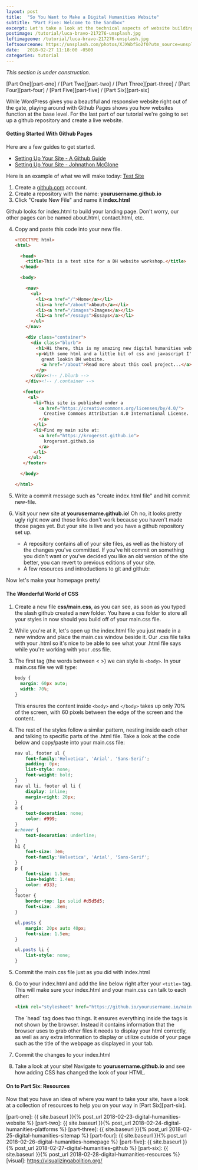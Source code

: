 ```yaml
---
layout: post
title:  "So You Want to Make a Digital Humanities Website"
subtitle: "Part Five: Welcome to the Sandbox"
excerpt: Let's take a look at the technical aspects of website building by getting our hands dirty!
postimage: /tutorial/luca-bravo-217276-unsplash.jpg
leftimageone: /tutorial/luca-bravo-217276-unsplash.jpg
leftsourceone: https://unsplash.com/photos/XJXWbfSo2f0?utm_source=unsplash&utm_medium=referral&utm_content=creditCopyText
date:   2018-02-27 11:18:00 -0500
categories: tutorial
---
```


*This section is under construction.*

[Part One][part-one] / [Part Two][part-two] / [Part Three][part-three] / [Part Four][part-four] / [Part Five][part-five] / [Part Six][part-six]

While WordPress gives you a beautiful and responsive website right out of the gate, playing around with Github Pages shows you how websites function at the base level. For the last part of our tutorial we're going to set up a github repository and create a live website.

#### Getting Started With Github Pages

Here are a few guides to get started.

* [Setting Up Your Site - A Github Guide](https://pages.github.com/)
* [Setting Up Your Site - Johnathon McGlone](http://jmcglone.com/guides/github-pages/)

Here is an example of what we will make today: [Test Site](https://krogersst.github.io/workshop-site)

<!--TODO: Spruce Up Test Site Links-->

1. Create a [github.com](https://github.com) account.
2. Create a repository with the name: **yourusername.github.io**
3. Click "Create New File" and name it **index.html**

<p class="post-quote">Github looks for index.html to build your landing page. Don't worry, our other pages can be named about.html, contact.html, etc.</p>

4. Copy and paste this code into your new file.

    ```html
    <!DOCTYPE html>
    <html>

      <head>
        <title>This is a test site for a DH website workshop.</title>
      </head>

      <body>

        <nav>
          <ul>
            <li><a href="/">Home</a></li>
            <li><a href="/about">About</a></li>
            <li><a href="/images">Images</a></li>
            <li><a href="/essays">Essays</a></li>
          </ul>
        </nav>

        <div class="container">
          <div class="blurb">
            <h1>Hi there, this is my amazing new digital humanities website!</h1>
            <p>With some html and a little bit of css and javascript I've made a  
              great lookin DH website.
              <a href="/about">Read more about this cool project...</a>
            </p>
          </div><!-- /.blurb -->
        </div><!-- /.container -->

       <footer>
         <ul>
           <li>This site is published under a  
             <a href="https://creativecommons.org/licenses/by/4.0/">  
               Creative Commons Attribution 4.0 International License.
             </a>
           </li>
           <li>Find my main site at:  
             <a href="https://krogersst.github.io">
               krogersst.github.io
             </a>
           </li>
         </ul>
       </footer>

      </body>

    </html>
    ```

5. Write a commit message such as "create index.html file" and hit commit new-file.
6. Visit your new site at **yourusername.github.io**! Oh no, it looks pretty ugly right now and those links don't work because you haven't made those pages yet. But your site is live and you have a github repository set up.

    * A repository contains all of your site files, as well as the history of the changes you've committed. If you've hit commit on something you didn't want or you've decided you like an old version of the site better, you can revert to previous editions of your site.
    * A few resources and introductions to git and github: <!--TODO: Add git resource links-->

Now let's make your homepage pretty!

#### The Wonderful World of CSS

1. Create a new file **css/main.css**, as you can see, as soon as you typed the slash github created a new folder. You have a css folder to store all your styles in now should you build off of your main.css file.
2. While you're at it, let's open up the index.html file you just made in a new window and place the main.css window beside it. Our .css file talks with your .html so it's nice to be able to see what your .html file says while you're working with your .css file.
3. The first tag (the words between < >) we can style is `<body>`. In your main.css file we will type:

    ```css
    body {
      margin: 60px auto;
      width: 70%;
    }
    ```

    This ensures the content inside `<body>` and `</body>` takes up only 70% of the screen, with 60 pixels between the edge of the screen and the content.
4. The rest of the styles follow a similar pattern, nesting inside each other and talking to specific parts of the .html file. Take a look at the code below and copy/paste into your main.css file:

    ```css
    nav ul, footer ul {
        font-family:'Helvetica', 'Arial', 'Sans-Serif';
        padding: 0px;
        list-style: none;
        font-weight: bold;
    }
    nav ul li, footer ul li {
        display: inline;
        margin-right: 20px;
    }
    a {
        text-decoration: none;
        color: #999;
    }
    a:hover {
        text-decoration: underline;
    }
    h1 {
        font-size: 3em;
        font-family:'Helvetica', 'Arial', 'Sans-Serif';
    }
    p {
        font-size: 1.5em;
        line-height: 1.4em;
        color: #333;
    }
    footer {
        border-top: 1px solid #d5d5d5;
        font-size: .8em;
    }

    ul.posts {
        margin: 20px auto 40px;
        font-size: 1.5em;
    }

    ul.posts li {
        list-style: none;
    }
    ```

5. Commit the main.css file just as you did with index.html
6. Go to your index.html and add the line below right after your `<title>` tag. This will make sure your index.html and your main.css can talk to each other:


      ```HTML
      <link rel="stylesheet" href="https://github.io/yourusername.io/main.css">
      ```

      <p class="post-quote">The `head` tag does two things. It ensures everything inside the tags is not shown by the browser. Instead it contains information that the browser uses to grab other files it needs to display your html correctly, as well as any extra information to display or utilize outside of your page such as the title of the webpage as displayed in your tab.</p>

7. Commit the changes to your index.html

8. Take a look at your site! Navigate to **yourusername.github.io** and see how adding CSS has changed the look of your HTML.

     <!-- TODO: Add CSS resource links-->


<!-- TODO: Add more exercises?#### You Can Do A Lot With a Little

1. Add an about page
2. Add a header file?
3. Add a footer file?
4. Add some javascript
-->

#### On to Part Six: Resources
Now that you have an idea of where you want to take your site, have a look at a collection of resources to help you on your way in [Part Six][part-six].

[wordpress]: https://wordpress.org/
[jekyll]:   https://jekyllrb.com/
[part-one]: {{ site.baseurl }}{% post_url 2018-02-23-digital-humanities-website %}
[part-two]: {{ site.baseurl }}{% post_url 2018-02-24-digital-humanities-platforms %}
[part-three]: {{ site.baseurl }}{% post_url 2018-02-25-digital-humanities-sitemap %}
[part-four]: {{ site.baseurl }}{% post_url 2018-02-26-digital-humanities-homepage %}
[part-five]: {{ site.baseurl }}{% post_url 2018-02-27-digital-humanities-github %}
[part-six]: {{ site.baseurl }}{% post_url 2018-02-28-digital-humanities-resources %}
[visual]: https://visualizingabolition.org/
